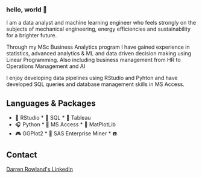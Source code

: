 ### hello, world 👋

I am a data analyst and machine learning engineer who feels strongly on the subjects of mechanical engineering, energy efficiencies and sustainability for a brighter future.

Through my MSc Business Analytics program I have gained experience in statistics, advanced analytics & ML and data driven decision making using Linear Programming. Also including business management from HR to Operations Management and AI

I enjoy developing data pipelines using RStudio and Pyhton and have developed SQL queries and database management skills in MS Access.

## Languages & Packages

* 🎺  RStudio </a>    * 🎷  SQL </a>                       * 🎸  Tableau
* 🎧  Python          * 🎻  MS Access                 * 👾  MatPlotLib
* 🎮  GGPlot2         * 🎤  SAS Enterprise Miner      * ☎️  


## Contact

[Darren Rowland's LinkedIn](www.linkedin.com/in/darren-rowland)

<!--# Projects



<!--
**devrow-d/devrow-d** is a ✨ _special_ ✨ repository because its `README.md` (this file) appears on your GitHub profile.

Here are some ideas to get you started:

- 🔭 I’m currently working on ...
- 🌱 I’m currently learning ...
- 👯 I’m looking to collaborate on ...
- 🤔 I’m looking for help with ...
- 💬 Ask me about ...
- 📫 How to reach me: ...
- 😄 Pronouns: ...
- ⚡ Fun fact: ...
-->
